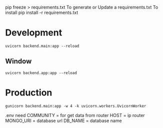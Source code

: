 pip freeze > requirements.txt
To generate or Update a requirements.txt 
To install
pip install -r requirements.txt

# Development
    uvicorn backend.main:app --reload
## Window
    uvicorn backend.app:app --reload 
# Production
    gunicorn backend.main:app -w 4 -k uvicorn.workers.UvicornWorker

.env need 
COMMUNITY = for get data from router 
HOST = ip router
MONGO_URI = database url
DB_NAME = database name